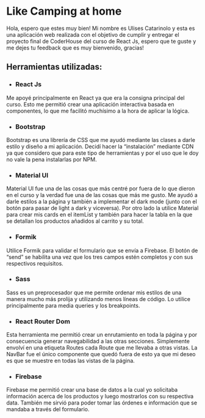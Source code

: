# Like Camping at home

Hola, espero que estes muy bien! Mi nombre es Ulises Catarinolo y esta es una aplicación web realizada con el objetivo de cumplir y entregar el proyecto final de CoderHouse del curso de React Js, espero que te guste y me dejes tu feedback que es muy bienvenido, gracias!

## Herramientas utilizadas:

- ### React Js

Me apoyé principalmente en React ya que era la consigna principal del curso. Esto me permitió crear una aplicación interactiva basada en componentes, lo que me facilitó muchísimo a la hora de aplicar la lógica.

- ### Bootstrap

Bootstrap es una librería de CSS que me ayudó mediante las clases a darle estilo y diseño a mi aplicación. Decidí hacer la “instalación” mediante CDN ya que considero que para este tipo de herramientas y por el uso que le doy no vale la pena instalarlas por NPM.

- ### Material UI

Material UI fue una de las cosas que más centré por fuera de lo que dieron en el curso y la verdad fue una de las cosas que más me gusto. Me ayudó a darle estilos a la página y también a implementar el dark mode (junto con el botón para pasar de light a dark y viceversa). Por otro lado la utilice Material para crear mis cards en el itemList y también para hacer la tabla en la que se detallan los productos añadidos al carrito y su total.

- ### Formik

Utilice Formik para validar el formulario que se envía a Firebase. El botón de “send” se habilita una vez que los tres campos estén completos y con sus respectivos requisitos.

- ### Sass

Sass es un preprocesador que me permite ordenar mis estilos de una manera mucho más prolija y utilizando menos líneas de código. Lo utilice principalmente para media queries y los breakpoints.

- ### React Router Dom

Esta herramienta me permitió crear un enrutamiento en toda la página y por consecuencia generar navegabilidad a las otras secciones. Simplemente envolví en una etiqueta Routes cada Route que me llevaba a otras vistas. La NavBar fue el único componente que quedó fuera de esto ya que mi deseo es que se muestre en todas las vistas de la página.

- ### Firebase

Firebase me permitió crear una base de datos a la cual yo solicitaba información acerca de los productos y luego mostrarlos con su respectiva data. También me sirvió para poder tomar las órdenes e información que se mandaba a través del formulario.